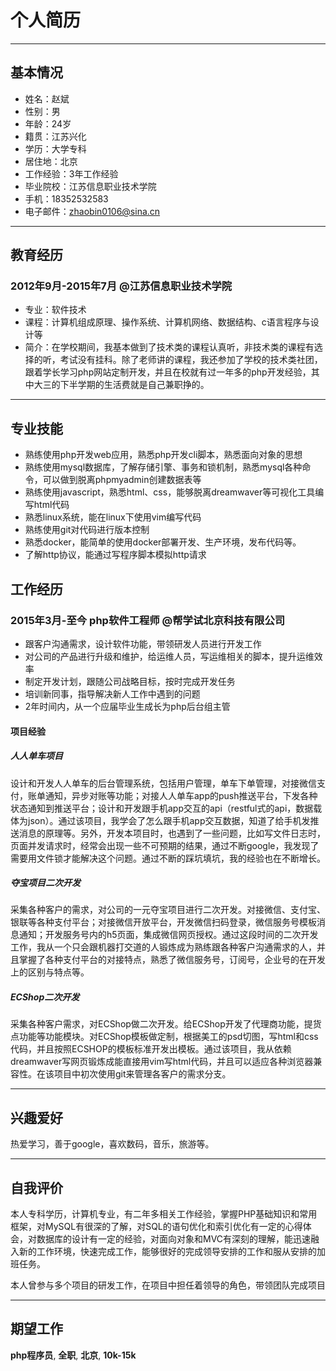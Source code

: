 # 个人简历

---------------------------------------

## 基本情况

*  姓名：赵斌   
*  性别：男   
*  年龄：24岁 
*  籍贯：江苏兴化
*  学历：大学专科
*  居住地：北京
*  工作经验：3年工作经验
*  毕业院校：江苏信息职业技术学院
*  手机：18352532583
*  电子邮件：<zhaobin0106@sina.cn>

---------------------------------------

## 教育经历

### 2012年9月-2015年7月 @江苏信息职业技术学院 
*  专业：软件技术
*  课程：计算机组成原理、操作系统、计算机网络、数据结构、c语言程序与设计等
*  简介：在学校期间，我基本做到了技术类的课程认真听，非技术类的课程有选择的听，考试没有挂科。除了老师讲的课程，我还参加了学校的技术类社团，跟着学长学习php网站定制开发，并且在校就有过一年多的php开发经验，其中大三的下半学期的生活费就是自己兼职挣的。

---------------------------------------

## 专业技能

*  熟练使用php开发web应用，熟悉php开发cli脚本，熟悉面向对象的思想
*  熟练使用mysql数据库，了解存储引擎、事务和锁机制，熟悉mysql各种命令，可以做到脱离phpmyadmin创建数据表等
*  熟练使用javascript，熟悉html、css，能够脱离dreamwaver等可视化工具编写html代码
*  熟悉linux系统，能在linux下使用vim编写代码
*  熟练使用git对代码进行版本控制
*  熟悉docker，能简单的使用docker部署开发、生产环境，发布代码等。
*  了解http协议，能通过写程序脚本模拟http请求

## 工作经历

### 2015年3月-至今  php软件工程师   @帮学试北京科技有限公司

  * 跟客户沟通需求，设计软件功能，带领研发人员进行开发工作
  * 对公司的产品进行升级和维护，给运维人员，写运维相关的脚本，提升运维效率
  * 制定开发计划，跟随公司战略目标，按时完成开发任务
  * 培训新同事，指导解决新人工作中遇到的问题
  * 2年时间内，从一个应届毕业生成长为php后台组主管
  
#### 项目经验

##### **人人单车项目**

设计和开发人人单车的后台管理系统，包括用户管理，单车下单管理，对接微信支付，账单通知，异步对账等功能；对接人人单车app的push推送平台，下发各种状态通知到推送平台；设计和开发跟手机app交互的api（restful式的api，数据载体为json）。通过该项目，我学会了怎么跟手机app交互数据，知道了给手机发推送消息的原理等。另外，开发本项目时，也遇到了一些问题，比如写文件日志时，页面并发请求时，经常会出现一些不可预期的结果，通过不断google，我发现了需要用文件锁才能解决这个问题。通过不断的踩坑填坑，我的经验也在不断增长。
  
##### **夺宝项目二次开发**

采集各种客户的需求，对公司的一元夺宝项目进行二次开发。对接微信、支付宝、银联等各种支付平台；对接微信开放平台，开发微信扫码登录，微信服务号模板消息通知；开发服务号内的h5页面，集成微信网页授权。通过这段时间的二次开发工作，我从一个只会跟机器打交道的人锻炼成为熟练跟各种客户沟通需求的人，并且掌握了各种支付平台的对接特点，熟悉了微信服务号，订阅号，企业号的在开发上的区别与特点等。

##### **ECShop二次开发** 

采集各种客户需求，对ECShop做二次开发。给ECShop开发了代理商功能，提货点功能等功能模块。对ECShop模板做定制，根据美工的psd切图，写html和css代码，并且按照ECSHOP的模板标准开发出模板。通过该项目，我从依赖dreamwaver写网页锻炼成能直接用vim写html代码，并且可以适应各种浏览器兼容性。在该项目中初次使用git来管理各客户的需求分支。

---------------------------------------

## 兴趣爱好

热爱学习，善于google，喜欢数码，音乐，旅游等。

---------------------------------------

## 自我评价

本人专科学历，计算机专业，有二年多相关工作经验，掌握PHP基础知识和常用框架，对MySQL有很深的了解，对SQL的语句优化和索引优化有一定的心得体会，对数据库的设计有一定的经验，对面向对象和MVC有深刻的理解，能迅速融入新的工作环境，快速完成工作，能够很好的完成领导安排的工作和服从安排的加班任务。 

本人曾参与多个项目的研发工作，在项目中担任着领导的角色，带领团队完成项目


---------------------------------------

## 期望工作

**php程序员**, **全职**, **北京**, **10k-15k**   
